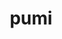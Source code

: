 ---
title: "pumi"
layout: cache
categories: [package, develop]
meta: {"compilers": ["cce@=18.0.0", "gcc@=10.3.0", "gcc@=11.4.0", "gcc@=9.4.0", "oneapi@=2024.2.1"], "num_specs": 31, "num_specs_by_stack": {"e4s": 6, "e4s-cray-rhel": 4, "e4s-cray-sles": 2, "e4s-neoverse-v2": 6, "e4s-neoverse_v1": 3, "e4s-oneapi": 5, "e4s-power": 1, "root": 31}, "oss": ["rhel8", "sle_hpc15", "ubuntu20.04", "ubuntu22.04"], "platforms": ["linux"], "stacks": ["e4s", "e4s-cray-rhel", "e4s-cray-sles", "e4s-neoverse-v2", "e4s-neoverse_v1", "e4s-oneapi", "e4s-power", "root"], "targets": ["neoverse_v1", "neoverse_v2", "ppc64le", "x86_64_v3", "x86_64_v4"], "versions": ["2.2.9"]}
spec_details: [{"compiler": "oneapi@=2024.2.1", "hash": "34qmjlsuwfpcztymoo57l6ei52t6d7ym", "os": "ubuntu22.04", "platform": "linux", "size": "-", "stacks": ["e4s-oneapi", "root"], "target": "x86_64_v3", "variants": ["build_system=cmake", "build_type=Release", "~fortran", "generator=make", "~int64", "~ipo", "~shared", "simmodsuite=none", "+simmodsuite_version_check", "~testing", "~zoltan"], "versions": ["2.2.9"]}, {"compiler": "gcc@=11.4.0", "hash": "3zhwfisxeovdjkart6tnsttgvx4552v6", "os": "ubuntu22.04", "platform": "linux", "size": "-", "stacks": ["e4s-neoverse-v2", "root"], "target": "neoverse_v2", "variants": ["build_system=cmake", "build_type=Release", "~fortran", "generator=make", "~int64", "~ipo", "~shared", "simmodsuite=none", "+simmodsuite_version_check", "~testing", "~zoltan"], "versions": ["2.2.9"]}, {"compiler": "gcc@=11.4.0", "hash": "4nviwilrdgz4eeq54m3ljdyla2roqhss", "os": "ubuntu22.04", "platform": "linux", "size": "-", "stacks": ["e4s-neoverse-v2", "root"], "target": "neoverse_v2", "variants": ["build_system=cmake", "build_type=Release", "~fortran", "generator=make", "~int64", "~ipo", "~shared", "simmodsuite=none", "+simmodsuite_version_check", "~testing", "~zoltan"], "versions": ["2.2.9"]}, {"compiler": "gcc@=11.4.0", "hash": "4r3mrwszqb7ysrnm4txgzs2dkfrmtnvc", "os": "ubuntu22.04", "platform": "linux", "size": "-", "stacks": ["root"], "target": "x86_64_v3", "variants": ["build_system=cmake", "build_type=Release", "~fortran", "generator=make", "~int64", "~ipo", "~shared", "simmodsuite=none", "+simmodsuite_version_check", "~testing", "~zoltan"], "versions": ["2.2.9"]}, {"compiler": "gcc@=11.4.0", "hash": "5jzeslytzpydtjaka3bealsawy42vuyx", "os": "ubuntu22.04", "platform": "linux", "size": "-", "stacks": ["e4s", "root"], "target": "x86_64_v3", "variants": ["build_system=cmake", "build_type=Release", "~fortran", "generator=make", "~int64", "~ipo", "~shared", "simmodsuite=none", "+simmodsuite_version_check", "~testing", "~zoltan"], "versions": ["2.2.9"]}, {"compiler": "gcc@=11.4.0", "hash": "de5cdhdfsbf7bnxbls3apvgq2ure5vrd", "os": "ubuntu22.04", "platform": "linux", "size": "-", "stacks": ["e4s", "root"], "target": "x86_64_v3", "variants": ["build_system=cmake", "build_type=Release", "~fortran", "generator=make", "~int64", "~ipo", "~shared", "simmodsuite=none", "+simmodsuite_version_check", "~testing", "~zoltan"], "versions": ["2.2.9"]}, {"compiler": "gcc@=11.4.0", "hash": "dhtig2r64pq7qiqu2pc2tn3l52ymglaz", "os": "ubuntu22.04", "platform": "linux", "size": "-", "stacks": ["e4s", "root"], "target": "x86_64_v3", "variants": ["build_system=cmake", "build_type=Release", "~fortran", "generator=make", "~int64", "~ipo", "~shared", "simmodsuite=none", "+simmodsuite_version_check", "~testing", "~zoltan"], "versions": ["2.2.9"]}, {"compiler": "gcc@=11.4.0", "hash": "fd2y4pnfyg4khictlnkoay553fdnwlyx", "os": "ubuntu22.04", "platform": "linux", "size": "-", "stacks": ["e4s-neoverse_v1", "root"], "target": "neoverse_v1", "variants": ["build_system=cmake", "build_type=Release", "~fortran", "generator=make", "~int64", "~ipo", "~shared", "simmodsuite=none", "+simmodsuite_version_check", "~testing", "~zoltan"], "versions": ["2.2.9"]}, {"compiler": "gcc@=11.4.0", "hash": "fmj2tyuyafcdfw5uoqpfeiozld22b2j4", "os": "ubuntu22.04", "platform": "linux", "size": "-", "stacks": ["e4s-neoverse-v2", "root"], "target": "neoverse_v2", "variants": ["build_system=cmake", "build_type=Release", "~fortran", "generator=make", "~int64", "~ipo", "~shared", "simmodsuite=none", "+simmodsuite_version_check", "~testing", "~zoltan"], "versions": ["2.2.9"]}, {"compiler": "gcc@=11.4.0", "hash": "gxnrdjh56drtocvs3tivxyrqwstgezip", "os": "ubuntu22.04", "platform": "linux", "size": "-", "stacks": ["e4s", "root"], "target": "x86_64_v3", "variants": ["build_system=cmake", "build_type=Release", "~fortran", "generator=make", "~int64", "~ipo", "~shared", "simmodsuite=none", "+simmodsuite_version_check", "~testing", "~zoltan"], "versions": ["2.2.9"]}, {"compiler": "gcc@=11.4.0", "hash": "hlji7hlgfpjwu537mex6yjgxewtauukk", "os": "ubuntu22.04", "platform": "linux", "size": "-", "stacks": ["e4s-neoverse-v2", "root"], "target": "neoverse_v2", "variants": ["build_system=cmake", "build_type=Release", "~fortran", "generator=make", "~int64", "~ipo", "~shared", "simmodsuite=none", "+simmodsuite_version_check", "~testing", "~zoltan"], "versions": ["2.2.9"]}, {"compiler": "cce@=18.0.0", "hash": "hr5ss2op3mu2delypegxnlkkinrbclit", "os": "rhel8", "platform": "linux", "size": "-", "stacks": ["e4s-cray-rhel", "root"], "target": "x86_64_v3", "variants": ["build_system=cmake", "build_type=Release", "~fortran", "generator=make", "~int64", "~ipo", "~shared", "simmodsuite=none", "+simmodsuite_version_check", "~testing", "~zoltan"], "versions": ["2.2.9"]}, {"compiler": "cce@=18.0.0", "hash": "jstr6s7ak5gm7p2zxhzihsfuy2h6qoi2", "os": "rhel8", "platform": "linux", "size": "-", "stacks": ["e4s-cray-rhel", "root"], "target": "x86_64_v3", "variants": ["build_system=cmake", "build_type=Release", "~fortran", "generator=make", "~int64", "~ipo", "~shared", "simmodsuite=none", "+simmodsuite_version_check", "~testing", "~zoltan"], "versions": ["2.2.9"]}, {"compiler": "gcc@=11.4.0", "hash": "khb6hhmeavidnhglbjfhiveghl6k6fen", "os": "ubuntu22.04", "platform": "linux", "size": "-", "stacks": ["e4s", "root"], "target": "x86_64_v3", "variants": ["build_system=cmake", "build_type=Release", "~fortran", "generator=make", "~int64", "~ipo", "~shared", "simmodsuite=none", "+simmodsuite_version_check", "~testing", "~zoltan"], "versions": ["2.2.9"]}, {"compiler": "gcc@=10.3.0", "hash": "kzkp6rerzxffnboailwebsoj7zsk2dqt", "os": "sle_hpc15", "platform": "linux", "size": "-", "stacks": ["e4s-cray-sles", "root"], "target": "x86_64_v4", "variants": ["build_system=cmake", "build_type=Release", "~fortran", "generator=make", "~int64", "~ipo", "~shared", "simmodsuite=none", "+simmodsuite_version_check", "~testing", "~zoltan"], "versions": ["2.2.9"]}, {"compiler": "gcc@=11.4.0", "hash": "l5ree3pr7pirnlw6xl73cti4nfsy3j5r", "os": "ubuntu22.04", "platform": "linux", "size": "-", "stacks": ["e4s", "root"], "target": "x86_64_v3", "variants": ["build_system=cmake", "build_type=Release", "~fortran", "generator=make", "~int64", "~ipo", "~shared", "simmodsuite=none", "+simmodsuite_version_check", "~testing", "~zoltan"], "versions": ["2.2.9"]}, {"compiler": "gcc@=11.4.0", "hash": "l6ydjduug3oazzb6dblnfxtmfbu56h7l", "os": "ubuntu22.04", "platform": "linux", "size": "-", "stacks": ["e4s-neoverse-v2", "root"], "target": "neoverse_v2", "variants": ["build_system=cmake", "build_type=Release", "~fortran", "generator=make", "~int64", "~ipo", "~shared", "simmodsuite=none", "+simmodsuite_version_check", "~testing", "~zoltan"], "versions": ["2.2.9"]}, {"compiler": "cce@=18.0.0", "hash": "loii6nc6qqslj4quk673res66hkdpxjo", "os": "rhel8", "platform": "linux", "size": "-", "stacks": ["root"], "target": "x86_64_v3", "variants": ["build_system=cmake", "build_type=Release", "~fortran", "generator=make", "~int64", "~ipo", "~shared", "simmodsuite=none", "+simmodsuite_version_check", "~testing", "~zoltan"], "versions": ["2.2.9"]}, {"compiler": "gcc@=9.4.0", "hash": "ltxk5ozrgslhdupnkatfesextsapq4ag", "os": "ubuntu20.04", "platform": "linux", "size": "-", "stacks": ["e4s-power", "root"], "target": "ppc64le", "variants": ["build_system=cmake", "build_type=Release", "~fortran", "generator=make", "~int64", "~ipo", "~shared", "simmodsuite=none", "+simmodsuite_version_check", "~testing", "~zoltan"], "versions": ["2.2.9"]}, {"compiler": "cce@=18.0.0", "hash": "lzqc5aupriiz756nrdnvmn3wk2v5vdla", "os": "rhel8", "platform": "linux", "size": "-", "stacks": ["e4s-cray-rhel", "root"], "target": "x86_64_v3", "variants": ["build_system=cmake", "build_type=Release", "~fortran", "generator=make", "~int64", "~ipo", "~shared", "simmodsuite=none", "+simmodsuite_version_check", "~testing", "~zoltan"], "versions": ["2.2.9"]}, {"compiler": "oneapi@=2024.2.1", "hash": "oazp33fuhojzcyzsopme7c7qjcew6xvx", "os": "ubuntu22.04", "platform": "linux", "size": "-", "stacks": ["root"], "target": "x86_64_v3", "variants": ["build_system=cmake", "build_type=Release", "~fortran", "generator=make", "~int64", "~ipo", "~shared", "simmodsuite=none", "+simmodsuite_version_check", "~testing", "~zoltan"], "versions": ["2.2.9"]}, {"compiler": "gcc@=11.4.0", "hash": "oeot5eydk2rbbphfir2rp7qeiocainpg", "os": "ubuntu22.04", "platform": "linux", "size": "-", "stacks": ["root"], "target": "neoverse_v2", "variants": ["build_system=cmake", "build_type=Release", "~fortran", "generator=make", "~int64", "~ipo", "~shared", "simmodsuite=none", "+simmodsuite_version_check", "~testing", "~zoltan"], "versions": ["2.2.9"]}, {"compiler": "oneapi@=2024.2.1", "hash": "pvacpy35ucvaawqkty4qrfl42nj6esd2", "os": "ubuntu22.04", "platform": "linux", "size": "-", "stacks": ["e4s-oneapi", "root"], "target": "x86_64_v3", "variants": ["build_system=cmake", "build_type=Release", "~fortran", "generator=make", "~int64", "~ipo", "~shared", "simmodsuite=none", "+simmodsuite_version_check", "~testing", "~zoltan"], "versions": ["2.2.9"]}, {"compiler": "gcc@=11.4.0", "hash": "pvjurqu7deaejjqihpdwm3f6if2wrfsp", "os": "ubuntu22.04", "platform": "linux", "size": "-", "stacks": ["e4s-neoverse_v1", "root"], "target": "neoverse_v1", "variants": ["build_system=cmake", "build_type=Release", "~fortran", "generator=make", "~int64", "~ipo", "~shared", "simmodsuite=none", "+simmodsuite_version_check", "~testing", "~zoltan"], "versions": ["2.2.9"]}, {"compiler": "gcc@=11.4.0", "hash": "pwhxpyydnjrqfovawsqad6irxooedo3a", "os": "ubuntu22.04", "platform": "linux", "size": "-", "stacks": ["e4s-neoverse-v2", "root"], "target": "neoverse_v2", "variants": ["build_system=cmake", "build_type=Release", "~fortran", "generator=make", "~int64", "~ipo", "~shared", "simmodsuite=none", "+simmodsuite_version_check", "~testing", "~zoltan"], "versions": ["2.2.9"]}, {"compiler": "oneapi@=2024.2.1", "hash": "q4b6knyuk2hkb2ydqmywumn2ktbrqq7t", "os": "ubuntu22.04", "platform": "linux", "size": "-", "stacks": ["e4s-oneapi", "root"], "target": "x86_64_v3", "variants": ["build_system=cmake", "build_type=Release", "~fortran", "generator=make", "~int64", "~ipo", "~shared", "simmodsuite=none", "+simmodsuite_version_check", "~testing", "~zoltan"], "versions": ["2.2.9"]}, {"compiler": "oneapi@=2024.2.1", "hash": "toqhken3diaftjxfyldxs2xpz6qlryno", "os": "ubuntu22.04", "platform": "linux", "size": "-", "stacks": ["e4s-oneapi", "root"], "target": "x86_64_v3", "variants": ["build_system=cmake", "build_type=Release", "~fortran", "generator=make", "~int64", "~ipo", "~shared", "simmodsuite=none", "+simmodsuite_version_check", "~testing", "~zoltan"], "versions": ["2.2.9"]}, {"compiler": "oneapi@=2024.2.1", "hash": "x5r3qebmmvq73tvcmu2pcpp7un6nlfwq", "os": "ubuntu22.04", "platform": "linux", "size": "-", "stacks": ["e4s-oneapi", "root"], "target": "x86_64_v3", "variants": ["build_system=cmake", "build_type=Release", "~fortran", "generator=make", "~int64", "~ipo", "~shared", "simmodsuite=none", "+simmodsuite_version_check", "~testing", "~zoltan"], "versions": ["2.2.9"]}, {"compiler": "gcc@=10.3.0", "hash": "y426ad3zrgbney6tkgj6ve4jpwb5fjvd", "os": "sle_hpc15", "platform": "linux", "size": "-", "stacks": ["e4s-cray-sles", "root"], "target": "x86_64_v4", "variants": ["build_system=cmake", "build_type=Release", "~fortran", "generator=make", "~int64", "~ipo", "~shared", "simmodsuite=none", "+simmodsuite_version_check", "~testing", "~zoltan"], "versions": ["2.2.9"]}, {"compiler": "cce@=18.0.0", "hash": "ziye3qddrfqxj5i7moce5d23o4p37lwh", "os": "rhel8", "platform": "linux", "size": "-", "stacks": ["e4s-cray-rhel", "root"], "target": "x86_64_v3", "variants": ["build_system=cmake", "build_type=Release", "~fortran", "generator=make", "~int64", "~ipo", "~shared", "simmodsuite=none", "+simmodsuite_version_check", "~testing", "~zoltan"], "versions": ["2.2.9"]}, {"compiler": "gcc@=11.4.0", "hash": "zw2hsusy3vhpdgusqfnol3rz4i3h6rnn", "os": "ubuntu22.04", "platform": "linux", "size": "-", "stacks": ["e4s-neoverse_v1", "root"], "target": "neoverse_v1", "variants": ["build_system=cmake", "build_type=Release", "~fortran", "generator=make", "~int64", "~ipo", "~shared", "simmodsuite=none", "+simmodsuite_version_check", "~testing", "~zoltan"], "versions": ["2.2.9"]}]
---